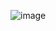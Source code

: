![image](https://user-images.githubusercontent.com/57291261/143766501-6335a562-1277-4e14-9050-723a0e62bf17.png)
